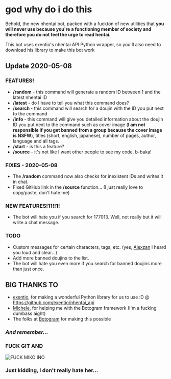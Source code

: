 # god why do i do this

Behold, the new nhentai bot, packed with a fuckton of new utilities
that **you will never use because you're a functioning member of society
and therefore you do not feel the urge to read hentai.**

This bot uses exentio's nhentai API Python wrapper, so you'll also
need to download his library to make this bot work

## Update 2020-05-08

### **FEATURES!**
* **/random** - this command will generate a random ID between 1 and the
  latest nhentai ID
* **/latest** - do I have to tell you what this command does?
* **/search <ID>** - this command will search for a doujin with the ID you
  put next to the command
* **/info <ID>** - this command will give you detailed information about the doujin ID you
 put next to the command such as cover image (**I am not responsible if you get banned from a
  group because the cover image is NSFW**),
  titles (short, english, japanese), number of pages, author, language and all tags.
* **/start** - is this a feature?
* **/source** - it's not like I want other people to see my code, b-baka! 

### **FIXES** - 2020-05-08

* The **/random** command now also checks for inexistent IDs and writes it in chat.
* Fixed GitHub link in the **/source** function... (I just really love to copy/paste, don't hate me)

### **NEW FEATURES!11!!1!**

* The bot will hate you if you search for 177013. Well, not really but it will write a chat message.

### **TODO**

* Custom messages for certain characters, tags, etc. (yes, [Alexzan](https://github.com/AlexzanDev) I heard you loud and clear...)
* Add more banned doujins to the list.
* The bot will hate you even more if you search for banned doujins more than just once.

## **BIG THANKS TO**

* [exentio](http://github.com/exentio), for making a wonderful Python library
  for us to use :D @ https://github.com/exentio/nhentai_api
* [Michele](https://github.com/xMicky24GIT), for helping me with the
  Botogram framework (I'm a fucking dumbass aight)
* The folks at [Botogram](https://botogram.dev/) for making this possible


### *And remember...*
### **FUCK GIT AND**
![FUCK MIKO INO](https://i.imgur.com/hBUFGxw.jpg)

### Just kidding, I don't really hate her...
